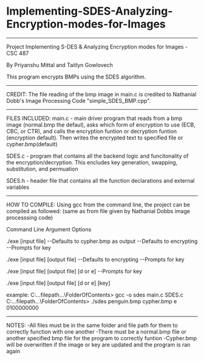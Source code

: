 # Implementing-SDES-Analyzing-Encryption-modes-for-Images

********************************************************
Project Implementing S-DES & Analyzing Encryption modes for Images - CSC 487

By Priyanshu Mittal and Taitlyn Gowlovech

This program encrypts BMPs using the SDES algorithm.

********************************************************

CREDIT:
The file reading of the bmp image in main.c is credited to Nathanial Dobb's Image Processing Code "simple_SDES_BMP.cpp".


********************************************************

FILES INCLUDED:
main.c - main driver program that reads from a bmp image (normal.bmp the defaul), asks which form of encryption to use (ECB, CBC, or CTR), and calls the encryption funtion or decryption funtion (encryption default). Then writes the encrypted text to specified file or cypher.bmp(default)

SDES.c - program that contains all the backend logic and funcitonality of the encryption/decryption. This encludes key generation, swapping, substitution, and permuation

SDES.h - header file that contains all the function declarations and external variables

********************************************************

HOW TO COMPILE:
Using gcc from the command line, the project can be compiled as followed: (same as from file given by Nathanial Dobbs image processsing code)

Command Line Argument Options

./exe [input file]
	--Defaults to cypher.bmp as output
	--Defaults to encrypting
	--Prompts for key

./exe [input file] [output file]
	--Defaults to encrypting
	--Prompts for key

./exe [input file] [output file] [d or e]
	--Prompts for key

./exe [input file] [output file] [d or e] [key]

example: 
C:\...filepath...\FolderOfContents> gcc -o sdes main.c SDES.c
C:\...filepath...\FolderOfContents> ./sdes penguin.bmp cypher.bmp e 0100000000  

********************************************************

NOTES:
-All files must be in the same folder and file path for them to correctly function with one another
-There must be a normal.bmp file or another specified bmp file for the program to correctly funtion
-Cypher.bmp will be overwritten if the image or key are updated and the program is ran again

